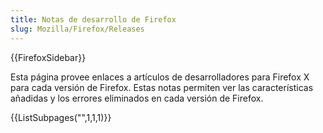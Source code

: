 ```yaml
---
title: Notas de desarrollo de Firefox
slug: Mozilla/Firefox/Releases
---
```


{{FirefoxSidebar}}

Esta página provee enlaces a artículos de desarrolladores para Firefox X para cada versión de Firefox. Estas notas permiten ver las características añadidas y los errores eliminados en cada versión de Firefox.

{{ListSubpages("",1,1,1)}}

